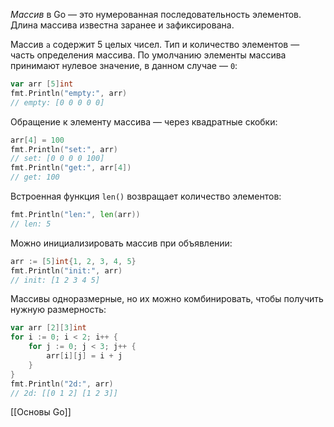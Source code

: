 _Массив_ в Go — это нумерованная последовательность элементов. Длина массива известна заранее и зафиксирована.

Массив `a` содержит 5 целых чисел. Тип и количество элементов — часть определения массива. По умолчанию элементы массива принимают нулевое значение, в данном случае — `0`:

```go
var arr [5]int
fmt.Println("empty:", arr)
// empty: [0 0 0 0 0]
```

Обращение к элементу массива — через квадратные скобки:

```go
arr[4] = 100
fmt.Println("set:", arr)
// set: [0 0 0 0 100]
fmt.Println("get:", arr[4])
// get: 100
```

Встроенная функция `len()` возвращает количество элементов:

```go
fmt.Println("len:", len(arr))
// len: 5
```

Можно инициализировать массив при объявлении:

```go
arr := [5]int{1, 2, 3, 4, 5}
fmt.Println("init:", arr)
// init: [1 2 3 4 5]
```

Массивы одноразмерные, но их можно комбинировать, чтобы получить нужную размерность:

```go
var arr [2][3]int
for i := 0; i < 2; i++ {
    for j := 0; j < 3; j++ {
        arr[i][j] = i + j
    }
}
fmt.Println("2d:", arr)
// 2d: [[0 1 2] [1 2 3]]
```

[[Основы Go]]